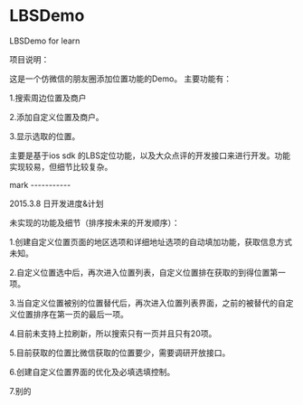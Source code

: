 # LBSDemo
LBSDemo for learn

项目说明：

这是一个仿微信的朋友圈添加位置功能的Demo。
主要功能有：

1.搜索周边位置及商户

2.添加自定义位置及商户。

3.显示选取的位置。



主要是基于ios sdk 的LBS定位功能，以及大众点评的开发接口来进行开发。功能实现较易，但细节比较复杂。

mark -----------

2015.3.8 日开发进度&计划

未实现的功能及细节（排序按未来的开发顺序）：

1.创建自定义位置页面的地区选项和详细地址选项的自动填加功能，获取信息方式未知。

2.自定义位置选中后，再次进入位置列表，自定义位置排在获取的到得位置第一项。

3.当自定义位置被别的位置替代后，再次进入位置列表界面，之前的被替代的自定义位置排序在第一页的最后一项。

4.目前未支持上拉刷新，所以搜索只有一页并且只有20项。

5.目前获取的位置比微信获取的位置要少，需要调研开放接口。

6.创建自定义位置界面的优化及必填选填控制。

7.别的

